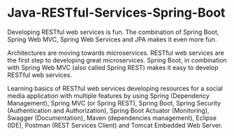 # Java-RESTful-Services-Spring-Boot

Developing RESTful web services is fun. 
The combination of Spring Boot, Spring Web MVC, Spring Web Services and JPA makes it even more fun.

Architectures are moving towards microservices. RESTful web services are the first step to developing great microservices.
Spring Boot, in combination with Spring Web MVC (also called Spring REST) makes it easy to develop RESTful web services.

Learning basics of RESTful web services developing resources for a social media application with multiple features 
by using Spring (Dependency Management), Spring MVC (or Spring REST), Spring Boot, 
Spring Security (Authentication and Authorization), Spring Boot Actuator (Monitoring), Swagger (Documentation), 
Maven (dependencies management), Eclipse (IDE), Postman (REST Services Client) and Tomcat Embedded Web Server.
